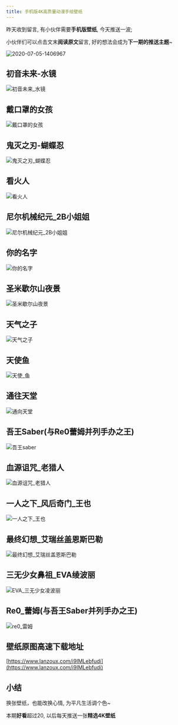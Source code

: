 ```yaml
---
title: 手机版4K高质量动漫手绘壁纸
---
```




昨天收到留言, 有小伙伴需要**手机版壁纸**, 今天推送一波; 

小伙伴们可以点击文末**阅读原文**留言, 好的想法会成为**下一期的推送主题**~

![2020-07-05-1406967](https://www.v2fy.com/asset/0i/jikemiji/jikemiji-md/kr-000064.assets/2020-07-05-1406967.png)



## 初音未来-水镜



![初音未来_水镜](https://www.v2fy.com/asset/0i/jikemiji/jikemiji-md/kr-000064.assets/%E5%88%9D%E9%9F%B3%E6%9C%AA%E6%9D%A5_%E6%B0%B4%E9%95%9C.jpg)



## 戴口罩的女孩



![戴口罩的女孩](https://www.v2fy.com/asset/0i/jikemiji/jikemiji-md/kr-000064.assets/%E6%88%B4%E5%8F%A3%E7%BD%A9%E7%9A%84%E5%A5%B3%E5%AD%A9.jpg)

## 鬼灭之刃-蝴蝶忍

![鬼灭之刃_蝴蝶忍](https://www.v2fy.com/asset/0i/jikemiji/jikemiji-md/kr-000064.assets/%E9%AC%BC%E7%81%AD%E4%B9%8B%E5%88%83_%E8%9D%B4%E8%9D%B6%E5%BF%8D.jpg)

## 看火人

![看火人](https://www.v2fy.com/asset/0i/jikemiji/jikemiji-md/kr-000064.assets/%E7%9C%8B%E7%81%AB%E4%BA%BA.jpg)

## 尼尔机械纪元_2B小姐姐

![尼尔机械纪元_2B小姐姐](https://www.v2fy.com/asset/0i/jikemiji/jikemiji-md/kr-000064.assets/%E5%B0%BC%E5%B0%94%E6%9C%BA%E6%A2%B0%E7%BA%AA%E5%85%83_2b%E5%B0%8F%E5%A7%90.jpg)

## 你的名字

![你的名字](https://www.v2fy.com/asset/0i/jikemiji/jikemiji-md/kr-000064.assets/%E4%BD%A0%E7%9A%84%E5%90%8D%E5%AD%97.jpg)

## 圣米歇尔山夜景

![圣米歇尔山夜景](https://www.v2fy.com/asset/0i/jikemiji/jikemiji-md/kr-000064.assets/%E5%9C%A3%E7%B1%B3%E6%AD%87%E5%B0%94%E5%B1%B1%E5%A4%9C%E6%99%AF.jpg)

## 天气之子

![天气之子](https://www.v2fy.com/asset/0i/jikemiji/jikemiji-md/kr-000064.assets/%E5%A4%A9%E6%B0%94%E4%B9%8B%E5%AD%90.jpg)

## 天使鱼

![天使_鱼](https://www.v2fy.com/asset/0i/jikemiji/jikemiji-md/kr-000064.assets/%E5%A4%A9%E4%BD%BF_%E9%B1%BC.jpg)

## 通往天堂

![通向天堂](https://www.v2fy.com/asset/0i/jikemiji/jikemiji-md/kr-000064.assets/%E9%80%9A%E5%90%91%E5%A4%A9%E5%A0%82.jpg)

## 吾王Saber(与Re0蕾姆并列手办之王)

![吾王saber](https://www.v2fy.com/asset/0i/jikemiji/jikemiji-md/kr-000064.assets/%E5%90%BE%E7%8E%8Bsaber.jpg)

## 血源诅咒_老猎人

![血源诅咒_老猎人](https://www.v2fy.com/asset/0i/jikemiji/jikemiji-md/kr-000064.assets/%E8%A1%80%E6%BA%90%E8%AF%85%E5%92%92_%E8%80%81%E7%8C%8E%E4%BA%BA.jpg)

## 一人之下_风后奇门_王也

![一人之下_王也](https://www.v2fy.com/asset/0i/jikemiji/jikemiji-md/kr-000064.assets/%E4%B8%80%E4%BA%BA%E4%B9%8B%E4%B8%8B_%E7%8E%8B%E4%B9%9F.jpg)

## 最终幻想_艾瑞丝盖恩斯巴勒

![最终幻想_艾瑞丝盖恩斯巴勒](https://www.v2fy.com/asset/0i/jikemiji/jikemiji-md/kr-000064.assets/%E6%9C%80%E7%BB%88%E5%B9%BB%E6%83%B3_%E8%89%BE%E7%91%9E%E4%B8%9D%E7%9B%96%E6%81%A9%E6%96%AF%E5%B7%B4%E5%8B%92.jpg)

## 三无少女鼻祖_EVA绫波丽

![EVA_三无少女凌波丽](https://www.v2fy.com/asset/0i/jikemiji/jikemiji-md/kr-000064.assets/EVA_%E4%B8%89%E6%97%A0%E5%B0%91%E5%A5%B3%E5%87%8C%E6%B3%A2%E4%B8%BD.jpg)

## Re0_蕾姆(与吾王Saber并列手办之王)

![re0_雷姆](https://www.v2fy.com/asset/0i/jikemiji/jikemiji-md/kr-000064.assets/re0_%E9%9B%B7%E5%A7%86.jpg)





## 壁纸原图高速下载地址

[https://www.lanzoux.com/i9IMLebfudi](https://www.lanzoux.com/i9IMLebfudi)



## 小结



换张壁纸，也能改换心情, 为平凡生活调个色~

本期**好看**超过20, 以后每天推送一张**精选4K壁纸**



